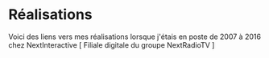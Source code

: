 # Réalisations
Voici des liens vers mes réalisations lorsque j'étais en poste de 2007 à 2016 chez NextInteractive [ Filiale digitale du groupe NextRadioTV ] 
